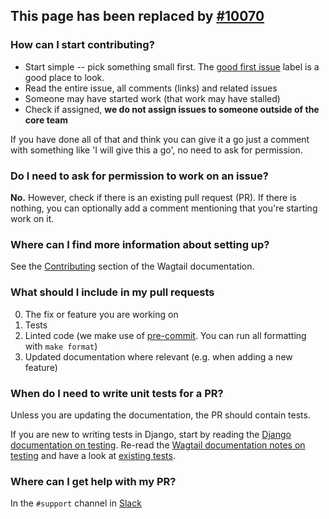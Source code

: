 ## This page has been replaced by [#10070](https://github.com/wagtail/wagtail/issues/10070)

### How can I start contributing?

* Start simple -- pick something small first. The [good first issue](https://github.com/wagtail/wagtail/issues?q=is%3Aopen+is%3Aissue+label%3A%22good+first+issue%22) label is a good place to look.
* Read the entire issue, all comments (links) and related issues
* Someone may have started work (that work may have stalled)
* Check if assigned, **we do not assign issues to someone outside of the core team**

If you have done all of that and think you can give it a go just a comment with something like 'I will give this a go', no need to ask for permission.

### Do I need to ask for permission to work on an issue?

**No.** However, check if there is an existing pull request (PR). If there is nothing, you can optionally add a comment mentioning that you're starting work on it.

### Where can I find more information about setting up?

See the [Contributing](https://docs.wagtail.org/en/stable/contributing/index.html) section of the Wagtail documentation.

### What should I include in my pull requests

0. The fix or feature you are working on
1. Tests
2. Linted code (we make use of [pre-commit](https://pre-commit.com/). You can run all formatting with `make format`)
3. Updated documentation where relevant (e.g. when adding a new feature)

### When do I need to write unit tests for a PR?

Unless you are updating the documentation, the PR should contain tests.

If you are new to writing tests in Django, start by reading the [Django documentation on testing](https://docs.djangoproject.com/en/4.0/topics/testing/overview/). Re-read the [Wagtail documentation notes on testing](https://docs.wagtail.org/en/stable/contributing/developing.html#testing) and have a look at [existing tests](https://cs.github.com/?scopeName=All+repos&scope=&q=repo%3Awagtail%2Fwagtail+path%3A**%2Ftests%2F**).

### Where can I get help with my PR?

In the `#support` channel in [Slack](https://github.com/wagtail/wagtail/wiki/Slack)
